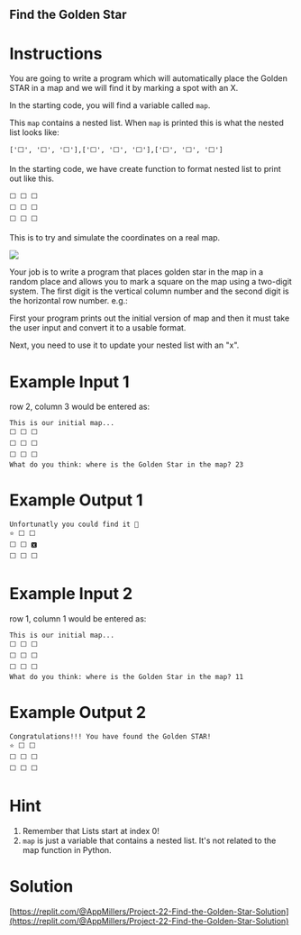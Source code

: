 ## Find the Golden Star 

# Instructions

You are going to write a program which will automatically place the Golden STAR in a map and we will find it by marking a spot with an X.

In the starting code, you will find a variable called ```map```.

This ```map``` contains a nested list.
When ```map``` is printed this is what the nested list looks like:
```
['⬜️', '⬜️', '⬜️'],['⬜️', '⬜️', '⬜️'],['⬜️', '⬜️', '⬜️']
```
In the starting code, we have create function to format nested list to print out like this.
```
⬜️ ️⬜️ ️⬜️
⬜️ ️⬜️ ️⬜️
⬜️ ️⬜️ ️⬜️
```
This is to try and simulate the coordinates on a real map. 

![](https://www.seekpng.com/png/full/214-2147001_i-could-detect-in-which-section-user-currently.png)

Your job is to write a program that places golden star in the map in a random place and allows you to mark a square on the map using a two-digit system. The first digit is the vertical column number and the second digit is the horizontal row number. e.g.:


First your program prints out the initial version of map and then it must take the user input and convert it to a usable format. 

Next, you need to use it to update your nested list with an "x". 

# Example Input 1

row 2, column 3 would be entered as:

```
This is our initial map...
⬜️ ️⬜️ ️⬜️
⬜️ ️⬜️ ️⬜️
⬜️ ️⬜️ ️⬜️
What do you think: where is the Golden Star in the map? 23

```

# Example Output 1
```
Unfortunatly you could find it 🙁
⭐️ ️⬜️ ️⬜️
⬜️ ️⬜️ ️🆇
⬜️ ⬜️ ⬜️
```
# Example Input 2

row 1, column 1 would be entered as:

```
This is our initial map...
⬜️ ️⬜️ ️⬜️
⬜️ ️⬜️ ️⬜️
⬜️ ️⬜️ ️⬜️
What do you think: where is the Golden Star in the map? 11
```

# Example Output 2

```
Congratulations!!! You have found the Golden STAR!
⭐️ ⬜️ ️⬜️
⬜️ ️⬜️ ⬜️
⬜️ ️⬜️ ️⬜️
```


# Hint

1. Remember that Lists start at index 0!
2. ```map``` is just a variable that contains a nested list. It's not related to the map function in Python.

# Solution

[https://replit.com/@AppMillers/Project-22-Find-the-Golden-Star-Solution](https://replit.com/@AppMillers/Project-22-Find-the-Golden-Star-Solution)